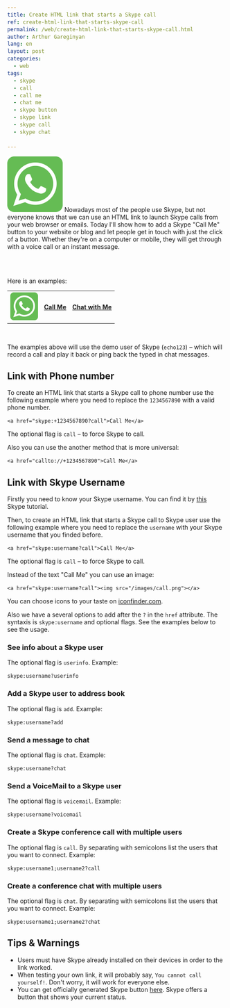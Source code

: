 ```yaml
---
title: Create HTML link that starts a Skype call
ref: create-html-link-that-starts-skype-call
permalink: /web/create-html-link-that-starts-skype-call.html
author: Arthur Gareginyan
lang: en
layout: post
categories:
  - web
tags:
  - skype
  - call
  - call me
  - chat me
  - skype button
  - skype link
  - skype call
  - skype chat

---
```


![thumb](/images/thumbnail/skype-call.png)
Nowadays most of the people use Skype, but not everyone knows that we can use an HTML link to launch Skype calls from your web browser or emails. Today I'll show how to add a Skype "Call Me" button to your website or blog and let people get in touch with just the click of a button. Whether they're on a computer or mobile, they will get through with a voice call or an instant message.

<br><br>

Here is an examples:

<table style="width:100%">
  <tr>
    <th><a href="skype:echo123?call"><img src="/images/call.png" style="border:none;"></a></th>
    <th><a href="skype:echo123?call">Call Me</a></th> 
    <th><a href="skype:echo123?chat">Chat with Me</a></th>
  </tr>
</table>
<br>

The examples above will use the demo user of Skype (`echo123`) – which will record a call and play it back or ping back the typed in chat messages.


## Link with Phone number

To create an HTML link that starts a Skype call to phone number use the following example where you need to replace the `1234567890` with a valid phone number.

```
<a href="skype:+1234567890?call">Call Me</a>
```

The optional flag is `call` – to force Skype to call.

Also you can use the another method that is more universal:

```
<a href="callto://+1234567890">Call Me</a>
```


## Link with Skype Username

Firstly you need to know your Skype username. You can find it by [this](https://support.skype.com/en/faq/FA10858/what-s-my-skype-name) Skype tutorial.

Then, to create an HTML link that starts a Skype call to Skype user use the following example where you need to replace the `username` with your Skype username that you finded before.

```
<a href="skype:username?call">Call Me</a>
```

The optional flag is `call` – to force Skype to call.

Instead of the text "Call Me" you can use an image:

```
<a href="skype:username?call"><img src="/images/call.png"></a>
```

You can choose icons to your taste on [iconfinder.com](https://www.iconfinder.com/search/?q=call&ref=ArthurGareginyan).

Also we have a several options to add after the `?` in the `href` attribute. The syntaxis is `skype:username` and optional flags. See the examples below to see the usage.


### See info about a Skype user

The optional flag is `userinfo`. Example:

```
skype:username?userinfo
```

### Add a Skype user to address book

The optional flag is `add`. Example:

```
skype:username?add
```

### Send a message to chat

The optional flag is `chat`. Example:

```
skype:username?chat
```

### Send a VoiceMail to a Skype user

The optional flag is `voicemail`. Example:

```
skype:username?voicemail
```

### Create a Skype conference call with multiple users

The optional flag is `call`. By separating with semicolons list the users that you want to connect. Example:

```
skype:username1;username2?call
```

### Create a conference chat with multiple users

The optional flag is `chat`. By separating with semicolons list the users that you want to connect. Example:

```
skype:username1;username2?chat
```


## Tips & Warnings

* Users must have Skype already installed on their devices in order to the link worked.
* When testing your own link, it will probably say, `You cannot call yourself!`. Don't worry, it will work for everyone else.
* You can get officially generated Skype button [here](https://www.skype.com/en/developer/create-contactme-buttons/). Skype offers a button that shows your current status.

